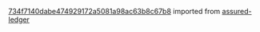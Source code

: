 [734f7140dabe474929172a5081a98ac63b8c67b8](https://github.com/insolar/assured-ledger/commit/734f7140dabe474929172a5081a98ac63b8c67b8) imported from [assured-ledger](https://github.com/insolar/assured-ledger)
